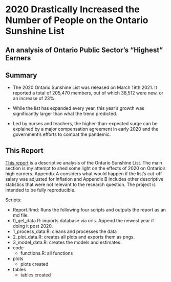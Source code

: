 # 2020 Drastically Increased the Number of People on the Ontario Sunshine List

## An analysis of Ontario Public Sector’s “Highest” Earners

## Summary

-   The 2020 Ontario Sunshine List was released on March 19th 2021. It
    reported a total of 205,470 members, out of which 38,512 were new,
    or an increase of 23%.

-   While the list has expanded every year, this year’s growth was
    significantly larger than what the trend predicted.

-   Led by nurses and teachers, the higher-than-expected surge can be
    explained by a major compensation agreement in early 2020 and the
    government’s efforts to combat the pandemic.

## This Report

[This report](https://github.com/ricardochejfec/BreakingDown_OSL20/blob/main/Report.md) is a descriptive analysis of the Ontario Sunshine List. The
main section is my attempt to shed some light on the effects of 2020 on
Ontario’s high earners. Appendix A considers what would happen if the
list’s cut-off salary was adjusted for inflation and Appendix B includes
other descriptive statistics that were not relevant to the research
question. The project is intended to be fully reproducible.

Scripts: 

- Report.Rmd: Runs the following four scripts and outputs the report as an md file. 
- 0_get_data.R: imports database via urls. Append the newest year if doing it post 2020. 
- 1_process_data.R: cleans and processes the data
- 2_plot_data.R: creates all plots and exports them as pngs. 
- 3_model_data.R: creates the models and estimates. 
- code
    - functions.R: all functions 
- plots 
    - plots created 
- tables
    - tables created   

